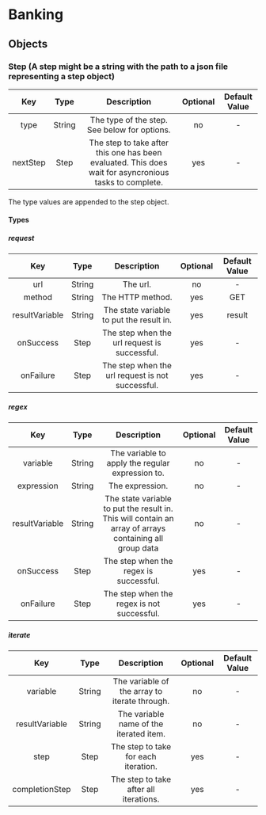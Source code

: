 # Banking

## Objects

### Step (A step might be a string with the path to a json file representing a step object)
| Key | Type | Description | Optional | Default Value |
| :---: | :---: | :---: | :---: | :---: |
| type | String | The type of the step. See below for options. | no | - |
| nextStep | Step | The step to take after this one has been evaluated. This does wait for asyncronious tasks to complete. | yes | - |

The type values are appended to the step object.

#### Types

##### request

| Key | Type | Description | Optional | Default Value |
| :---: | :---: | :---: | :---: | :---: |
| url | String | The url. | no | - |
| method | String | The HTTP method. | yes | GET |
| resultVariable | String | The state variable to put the result in. | yes | result |
| onSuccess | Step | The step when the url request is successful. | yes | - |
| onFailure | Step | The step when the url request is not successful. | yes | - |

##### regex

| Key | Type | Description | Optional | Default Value |
| :---: | :---: | :---: | :---: | :---: |
| variable | String | The variable to apply the regular expression to. | no | - |
| expression | String | The expression. | no | - |
| resultVariable | String | The state variable to put the result in. This will contain an array of arrays containing all group data  | no | - |
| onSuccess | Step | The step when the regex is successful. | yes | - |
| onFailure | Step | The step when the regex is not successful. | yes | - |

##### iterate

| Key | Type | Description | Optional | Default Value |
| :---: | :---: | :---: | :---: | :---: |
| variable | String | The variable of the array to iterate through. | no | - |
| resultVariable | String | The variable name of the iterated item. | no | - |
| step | Step | The step to take for each iteration. | yes | - |
| completionStep | Step | The step to take after all iterations. | yes | - |

